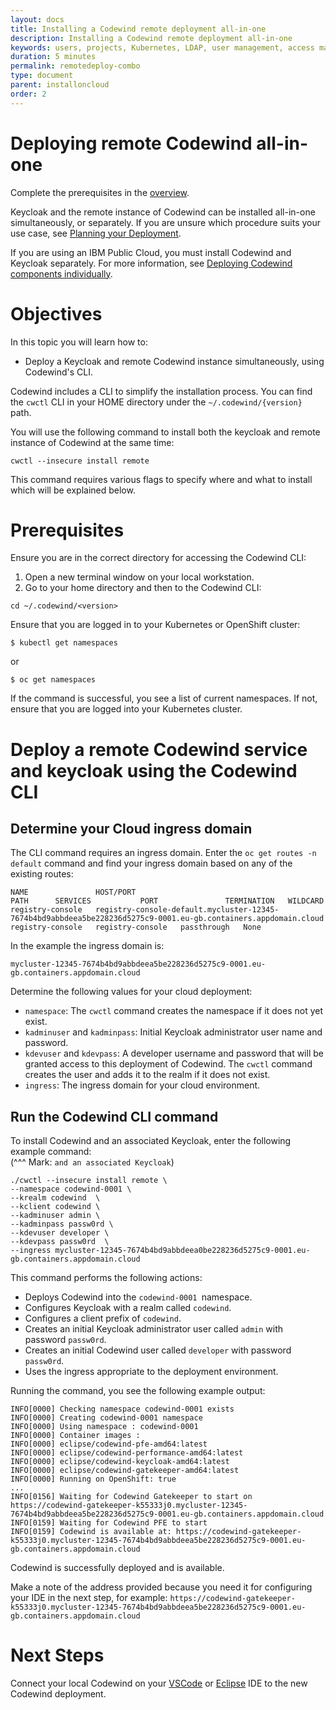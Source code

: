 ```yaml
---
layout: docs
title: Installing a Codewind remote deployment all-in-one
description: Installing a Codewind remote deployment all-in-one
keywords: users, projects, Kubernetes, LDAP, user management, access management, login, deployment, pod, security, securing cloud connection, remote deployment of Codewind
duration: 5 minutes
permalink: remotedeploy-combo
type: document
parent: installoncloud
order: 2
---
```


# Deploying remote Codewind all-in-one
Complete the prerequisites in the [overview](remote-overview.html).

Keycloak and the remote instance of Codewind can be installed all-in-one simultaneously, or separately. If you are unsure which procedure suits your use case, see [Planning your Deployment](remote-overview.html).

If you are using an IBM Public Cloud, you must install Codewind and Keycloak separately. For more information, see [Deploying Codewind components individually](remotedeploy-single.html). 


# Objectives

In this topic you will learn how to:

- Deploy a Keycloak and remote Codewind instance simultaneously, using Codewind's CLI.

Codewind includes a CLI to simplify the installation process. You can find the `cwctl` CLI in your HOME directory under the `~/.codewind/{version}` path.

You will use the following command to install both the keycloak and remote instance of Codewind at the same time: 

`cwctl --insecure install remote` 

This command requires various flags to specify where and what to install which will be explained below.

# Prerequisites

Ensure you are in the correct directory for accessing the Codewind CLI:

1.  Open a new terminal window on your local workstation.
2.  Go to your home directory and then to the Codewind CLI:

```
cd ~/.codewind/<version>
```

Ensure that you are logged in to your Kubernetes or OpenShift cluster:

```
$ kubectl get namespaces
```

or

```
$ oc get namespaces
```

If the command is successful, you see a list of current namespaces. If not, ensure that you are logged into your Kubernetes cluster.

# Deploy a remote Codewind service and keycloak using the Codewind CLI

## Determine your Cloud ingress domain

The CLI command requires an ingress domain. Enter the `oc get routes -n default` command and find your ingress domain based on any of the existing routes:

```
NAME               HOST/PORT                                                                                                          PATH      SERVICES           PORT               TERMINATION   WILDCARD
registry-console   registry-console-default.mycluster-12345-7674b4bd9abbdeea5be228236d5275c9-0001.eu-gb.containers.appdomain.cloud             registry-console   registry-console   passthrough   None
```

In the example the ingress domain is:

```
mycluster-12345-7674b4bd9abbdeea5be228236d5275c9-0001.eu-gb.containers.appdomain.cloud
```

Determine the following values for your cloud deployment:

- `namespace`: The `cwctl` command creates the namespace if it does not yet exist.
- `kadminuser` and `kadminpass`: Initial Keycloak administrator user name and password.
- `kdevuser` and `kdevpass`: A developer username and password that will be granted access to this deployment of Codewind. The `cwctl` command creates the user and adds it to the realm if it does not exist.
- `ingress`: The ingress domain for your cloud environment.

## Run the Codewind CLI command
To install Codewind and an associated Keycloak, enter the following example command:  
(^^^ Mark: `and an associated Keycloak`)

```
./cwctl --insecure install remote \
--namespace codewind-0001 \
--krealm codewind  \
--kclient codewind \
--kadminuser admin \
--kadminpass passw0rd \
--kdevuser developer \
--kdevpass passw0rd  \
--ingress mycluster-12345-7674b4bd9abbdeea0be228236d5275c9-0001.eu-gb.containers.appdomain.cloud
```

This command performs the following actions:

- Deploys Codewind into the `codewind-0001 `namespace.
- Configures Keycloak with a realm called `codewind`.
- Configures a client prefix of `codewind`.
- Creates an initial Keycloak administrator user called `admin` with password `passw0rd`.
- Creates an initial Codewind user called `developer` with password `passw0rd`.
- Uses the ingress appropriate to the deployment environment.

Running the command, you see the following example output:

```
INFO[0000] Checking namespace codewind-0001 exists
INFO[0000] Creating codewind-0001 namespace
INFO[0000] Using namespace : codewind-0001
INFO[0000] Container images :
INFO[0000] eclipse/codewind-pfe-amd64:latest
INFO[0000] eclipse/codewind-performance-amd64:latest
INFO[0000] eclipse/codewind-keycloak-amd64:latest
INFO[0000] eclipse/codewind-gatekeeper-amd64:latest
INFO[0000] Running on OpenShift: true
...
INFO[0156] Waiting for Codewind Gatekeeper to start on https://codewind-gatekeeper-k55333j0.mycluster-12345-7674b4bd9abbdeea5be228236d5275c9-0001.eu-gb.containers.appdomain.cloud
INFO[0159] Waiting for Codewind PFE to start
INFO[0159] Codewind is available at: https://codewind-gatekeeper-k55333j0.mycluster-12345-7674b4bd9abbdeea5be228236d5275c9-0001.eu-gb.containers.appdomain.cloud
```

Codewind is successfully deployed and is available.

Make a note of the address provided because you need it for configuring your IDE in the next step, for example: `https://codewind-gatekeeper-k55333j0.mycluster-12345-7674b4bd9abbdeea5be228236d5275c9-0001.eu-gb.containers.appdomain.cloud`   

# Next Steps

Connect your local Codewind on your [VSCode](remotedeploy-vscode.html) or [Eclipse](remotedeploy-eclipse.html) IDE to the new Codewind deployment.
